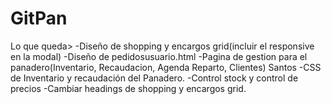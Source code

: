 # GitPan

Lo que queda>
-Diseño de shopping y encargos grid(incluir el responsive en la modal)
-Diseño de pedidosusuario.html
-Pagina de gestion para el panadero(Inventario, Recaudacion, Agenda Reparto, Clientes) Santos
-CSS de Inventario y recaudación del Panadero.
-Control stock y control de precios
-Cambiar headings de shopping y encargos grid.